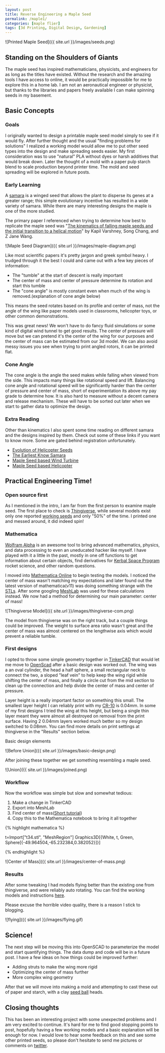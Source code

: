 ```yaml
---
layout: post
title: Reverse Engineering a Maple Seed
permalink: /maple1/
categories: [maple flier]
tags: [3d Printing, Digital Design, Gardening]
---
```


![Printed Maple Seed]({{ site.url }}/images/seeds.png)

## Standing on the Shoulders of Giants
The maple seed has inspired mathematicians, physicists, and engineers for as long as the titles have existed. Without the research and the amazing tools I have access to online, it would be practically impossible for me to explore this in a home lab. I am not an aeronautical engineer or physicist, but thanks to the libraries and papers freely available I can make spinning seeds in my basement.

## Basic Concepts

### Goals
I originally wanted to design a printable maple seed model simply to see if it would fly. After further thought and the usual "finding problems for solutions" I realized a working model would allow me to put other seed types into the design and make spreading seeds easier. My first consideration was to use "natural" PLA without dyes or harsh additives that would break down. Later the thought of a mold with a paper pulp starch blend to scale production beyond printer time. The mold and seed spreading will be explored in future posts.

### Early Learning
A [samara](https://en.wikipedia.org/wiki/Samara_(fruit)) is a winged seed that allows the plant to disperse its genes at a greater range; this simple evolutionary incentive has resulted in a wide variety of samara. While there are many interesting designs the maple is one of the more studied.

The primary paper I referenced when trying to determine how best to replicate the maple seed was "[The kinematics of falling maple seeds and the initial transition to a helical motion](http://dragonfly.tam.cornell.edu/publications/2012_nonlinearity_kapil.pdf)" by Kapil Varshney, Song Chang, and Z Jane Wang.

![Maple Seed Diagram]({{ site.url }}/images/maple-diagram.png)

Like most scientific papers it's pretty jargon and greek symbol heavy. I trudged through it the best I could and came out with a few key pieces of information:
* The "tumble" at the start of descent is really important
* The center of mass and center of pressure determine its rotation and start this tumble
* The "cone angle" is mostly constant even when much of the wing is removed.(explanation of cone angle below)

This means the seed rotates based on its profile and center of mass, not the angle of the wing like paper models used in classrooms, helicopter toys, or other common demonstrations.

This was great news! We won't have to do fancy fluid simulations or some kind of digital wind tunnel to get good results. The center of pressure will move but we can pretend it's the center of the wing for our purposes and the center of mass can be estimated from our 3d model. We can also avoid messy issues you see when trying to print angled rotors, it can be printed flat.

### Cone Angle
The cone angle is the angle the seed makes while falling when viewed from the side. This impacts many things like rotational speed and lift. Balancing cone angle and rotational speed will be significantly harder than the center of pressure and center of mass, short of experimentation its above my pay grade to determine how. It is also hard to measure without a decent camera and release mechanism. These will have to be sorted out later when we start to gather data to optimize the design.

### Extra Reading

Other than kinematics I also spent some time reading on different samara and the designs inspired by them. Check out some of these links if you want to know more. Some are gated behind registration unfortunately.

* [Evolution of Helicopter Seeds](http://www.indefenseofplants.com/blog/2015/7/23/the-evolution-of-a-helicopter)
* [The Earliest Know Samara](https://news.berkeley.edu/2015/03/17/conifers-helicoptering-seeds-are-result-of-long-evolutionary-experiment/)
* [Maple Seed based Wind Turbine](https://www.academia.edu/32427521/Maple_Seed_Performance_as_a_Wind_Turbine)
* [Maple Seed based Helicopter](https://phys.org/news/2011-01-robotic-tree-helicopter-video.html)

## Practical Engineering Time!

### Open source first
As I mentioned in the intro, I am far from the first person to examine maple seed. The first place to check is [Thingiverse](http://thingiverse.com), while several models exist only one reported [working seeds](https://www.thingiverse.com/thing:2947577) and only "50%" of the time. I printed one and messed around, it did indeed spin!

### Mathematica
[Wolfram Alpha](https://www.wolfram.com) is an awesome tool to bring advanced mathematics, physics, and data processing to even an uneducated hacker like myself. I have played with it a little in the past, mostly in one off functions to get information about certain objects, find derivatives for [Kerbal Space Program](https://www.kerbalspaceprogram.com/) rocket science, and other random questions.

I moved into [Mathematica Online](https://www.wolfram.com/mathematica/) to begin testing the models. I noticed the center of mass wasn't matching my expectations and later found out the latest version of mathematica(v11) was doing something strange with the [STLs](https://en.wikipedia.org/wiki/STL_(file_format)). After some googling [MeshLab](http://www.meshlab.net/) was used for these calculations instead. We now had a method for determining our main parameter: center of mass!

![Thingiverse Model]({{ site.url }}/images/thingiverse-com.png)

The model from thingiverse was on the right track, but a couple things could be improved. The weight to surface area ratio wasn't great and the center of mass was almost centered on the lengthwise axis which would prevent a reliable tumble.

### First designs

I opted to throw some simple geometry together in [TinkerCAD](https://www.tinkercad.com/) that would let me move to [OpenScad](https://www.openscad.org/) after a basic design was worked out. The wing was a an oval cylinder, the head a half sphere, a small rectangular neck to connect the two, a sloped "leaf vein" to help keep the wing rigid while shifting the center of mass, and finally a circle cut from the mid section to clean up the connection and help divide the center of mass and center of pressure.

Layer height is a really important factor on something this small. The smallest layer height I can reliably print with my [CR-10](https://www.creality3d.cn/creality-cr-10-3d-printer-p00096p1html-p00096p1.html) is 0.04mm. In some of my first designs I tried the wing at this height, but being a single thin layer meant they were almost all destroyed on removal from the print surface. Having 2 0.04mm layers worked much better so my design switched to 0.08mm. You can find more details on print settings at thingiverse in the "Results" section below.

Basic design elements

![Before Union]({{ site.url }}/images/basic-design.png)

After joining these together we get something resembling a maple seed.

![Union]({{ site.url }}/images/joined.png)

### Workflow

Now the workflow was simple but slow and somewhat tedious:
1. Make a change in TinkerCAD
2. Export into MeshLab
3. Find center of mass([Short tutorial](https://www.shapeways.com/blog/archives/1771-quick-tip-finding-the-center-of-mass-of-a-model.html))
4. Copy this to the Mathematica notebook to bring it all together

{% highlight mathematica %}

t=Import["t34.stl", "MeshRegion"]
Graphics3D[{White, t, Green, Sphere[{-49.964504,-65.232384,0.382052}]}]

{% endhighlight %}

![Center of Mass]({{ site.url }}/images/center-of-mass.png)

### Results
After some tweaking I had models flying better than the existing one from thingiverse, and were reliably auto rotating. You can find the working models and instructions [here](https://www.thingiverse.com/thing:3639298).

Please excuse the horrible video quality, there is a reason I stick to blogging.

![flying]({{ site.url }}/images/flying.gif)

## Science!

The next step will be moving this into OpenSCAD to parameterize the model and start quantifying things. The data dump and code will be in a future post. I have a few ideas on how things could be improved further:
* Adding struts to make the wing more rigid
* Optimizing the center of mass further
* More complex wing geometry

After that we will move into making a mold and attempting to cast these out of paper and starch, with a clay [seed ball](https://seed-balls.com/what-are-seed-balls) heads.

## Closing thoughts

This has been an interesting project with some unexpected problems and I am very excited to continue. It's hard for me to find good stopping points to post, hopefully having a few working models and a basic explanation will be enough for now. I would love to hear some feedback on this and see some other printed seeds, so please don't hesitate to send me pictures or comments on [twitter](https://twitter.com/BohemianHacks).
